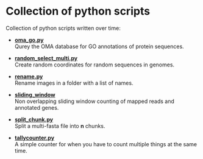 # Collection of python scripts
Collection of python scripts written over time:

- [**oma_go.py**](https://github.com/Daniel-Ze/python_scripts/tree/main/oma_go)
\
Qurey the OMA database for GO annotations of protein sequences.

- [**random_select_multi.py**](https://github.com/Daniel-Ze/python_scripts/tree/main/random_select_multi)
\
Create random coordinates for random sequences in genomes.

- [**rename.py**](https://github.com/Daniel-Ze/python_scripts/tree/main/rename)
\
Rename images in a folder with a list of names.

- [**sliding_window**](https://github.com/Daniel-Ze/python_scripts/tree/main/sliding_window)
\
Non overlapping sliding window counting of mapped reads and annotated genes.

- [**split_chunk.py**](https://github.com/Daniel-Ze/python_scripts/tree/main/split_chunk)
\
Split a multi-fasta file into **n** chunks.

- [**tallycounter.py**](https://github.com/Daniel-Ze/python_scripts/tree/main/tallycounter)
\
A simple counter for when you have to count multiple things at the same time.